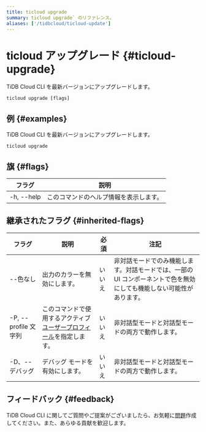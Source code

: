 ```yaml
---
title: ticloud upgrade
summary: ticloud upgrade` のリファレンス。
aliases: ['/tidbcloud/ticloud-update']
---
```


# ticloud アップグレード {#ticloud-upgrade}

TiDB Cloud CLI を最新バージョンにアップグレードします。

```shell
ticloud upgrade [flags]
```

## 例 {#examples}

TiDB Cloud CLI を最新バージョンにアップグレードします。

```shell
ticloud upgrade
```

## 旗 {#flags}

| フラグ        | 説明                  |
| ---------- | ------------------- |
| -h, --help | このコマンドのヘルプ情報を表示します。 |

## 継承されたフラグ {#inherited-flags}

| フラグ               | 説明                                                                             | 必須  | 注記                                                           |
| ----------------- | ------------------------------------------------------------------------------ | --- | ------------------------------------------------------------ |
| --色なし             | 出力のカラーを無効にします。                                                                 | いいえ | 非対話モードでのみ機能します。対話モードでは、一部の UI コンポーネントで色を無効にしても機能しない可能性があります。 |
| -P, --profile 文字列 | このコマンドで使用するアクティブ[ユーザープロフィール](/tidb-cloud/cli-reference.md#user-profile)を指定します。 | いいえ | 非対話型モードと対話型モードの両方で動作します。                                     |
| -D、--デバッグ         | デバッグ モードを有効にします。                                                               | いいえ | 非対話型モードと対話型モードの両方で動作します。                                     |

## フィードバック {#feedback}

TiDB Cloud CLI に関してご質問やご提案がございましたら、お気軽に[問題](https://github.com/tidbcloud/tidbcloud-cli/issues/new/choose)作成してください。また、あらゆる貢献を歓迎します。
